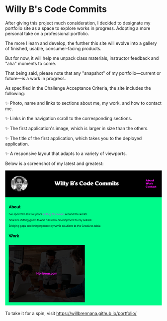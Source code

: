 # Willy B's Code Commits

After giving this project much consideration, I decided to designate my portfolio site as a space to explore works in progress. Adopting a more personal take on a professional portfolio.

The more I learn and develop, the further this site will evolve into a gallery of finished, usable, consumer-facing products.

But for now, it will help me unpack class materials, instructor feedback and "aha" moments to come.

That being said, please note that any "snapshot" of my portfolio—current or future—is a work in progress.

As specified in the Challenge Acceptance Criteria, the site includes the following:

✨ Photo, name and links to sections about me, my work, and how to contact me.

✨ Links in the navigation scroll to the corresponding sections.

✨ The first application's image, which is larger in size than the others.

✨ The title of the first application, which takes you to the deployed application.

✨ A responsive layout that adapts to a variety of viewports.

Below is a screenshot of my latest and greatest:

![](assets/images/portfolioscreenshot.png)

To take it for a spin, visit https://willbrennana.github.io/portfolio/ 






